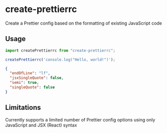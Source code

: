 # create-prettierrc

Create a Prettier config based on the formatting of existing JavaScript code

## Usage

```js
import createPrettierrc from "create-prettierrc";

createPrettierrc('console.log("Hello, world!")');
```

```json
{
  "endOfLine": "lf",
  "jsxSingleQuote": false,
  "semi": true,
  "singleQuote": false
}
```

## Limitations

Currently supports a limited number of Prettier config options using only JavaScript and JSX (React) syntax
